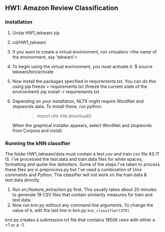 ## HW1: Amazon Review Classification

### Installation

1. Unzip HW1_tekwani.zip
2. cd/HW1_tekwani
3. If you want to create a virtual environment, run virtualenv <the name of the environment, say 'tekwani'>
4. To begin using the virtual environment, you must activate it.
   $ source tekwani/bin/activate
5. Now install the packages specified in requirements.txt. You can do this using
   pip freeze > requirements.txt (freeze the current state of the environment)
   pip install -r requirements.txt
6. Depending on your installation, NLTK might require WordNet and stopwords data. To install these, run python.

   >> import nltk
   >> nltk.download()

   When the graphical installer appears, select WordNet and stopwords from Corpora and install.

### Running the kNN classifier

The folder HW1_tekwani/data must contain a test.csv and train.csv file AS IT IS.
I've processed the test.data and train.data files for white spaces, formatting and quote line delimiters.
Some of the steps I've taken to process these files are in preprocess.py but I've used a combination of Unix commands and Python.
The classifier will not work on the train.data & test.data directly.

1. Run src/feature_extraction.py first. This usually takes about 20 minutes to generate 19 CSV files that contain similarity measures for train and test data.
2. Now run knn.py without any command line arguments. To change the value of k, edit the last line in knn.py `knn_classifier(379)`.

knn.py creates a submission.txt file that contains 18506 rows with either a +1 or a -1.

